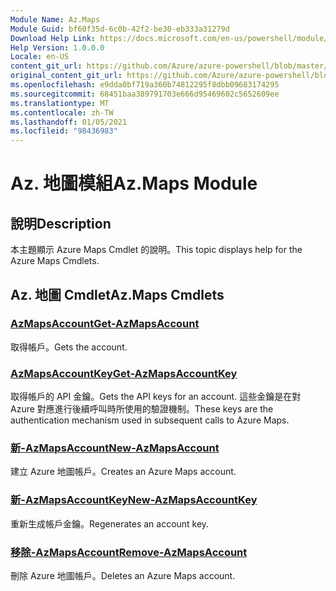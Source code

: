 ```yaml
---
Module Name: Az.Maps
Module Guid: bf60f35d-6c0b-42f2-be30-eb333a31279d
Download Help Link: https://docs.microsoft.com/en-us/powershell/module/az.maps
Help Version: 1.0.0.0
Locale: en-US
content_git_url: https://github.com/Azure/azure-powershell/blob/master/src/Maps/Maps/help/Az.Maps.md
original_content_git_url: https://github.com/Azure/azure-powershell/blob/master/src/Maps/Maps/help/Az.Maps.md
ms.openlocfilehash: e9dda0bf719a360b74812295f8dbb09683174295
ms.sourcegitcommit: 68451baa389791703e666d95469602c5652609ee
ms.translationtype: MT
ms.contentlocale: zh-TW
ms.lasthandoff: 01/05/2021
ms.locfileid: "98436983"
---
```

# <span data-ttu-id="91e8b-101">Az. 地圖模組</span><span class="sxs-lookup"><span data-stu-id="91e8b-101">Az.Maps Module</span></span>
## <span data-ttu-id="91e8b-102">說明</span><span class="sxs-lookup"><span data-stu-id="91e8b-102">Description</span></span>
<span data-ttu-id="91e8b-103">本主題顯示 Azure Maps Cmdlet 的說明。</span><span class="sxs-lookup"><span data-stu-id="91e8b-103">This topic displays help for the Azure Maps Cmdlets.</span></span>

## <span data-ttu-id="91e8b-104">Az. 地圖 Cmdlet</span><span class="sxs-lookup"><span data-stu-id="91e8b-104">Az.Maps Cmdlets</span></span>
### [<span data-ttu-id="91e8b-105">AzMapsAccount</span><span class="sxs-lookup"><span data-stu-id="91e8b-105">Get-AzMapsAccount</span></span>](Get-AzMapsAccount.md)
<span data-ttu-id="91e8b-106">取得帳戶。</span><span class="sxs-lookup"><span data-stu-id="91e8b-106">Gets the account.</span></span>

### [<span data-ttu-id="91e8b-107">AzMapsAccountKey</span><span class="sxs-lookup"><span data-stu-id="91e8b-107">Get-AzMapsAccountKey</span></span>](Get-AzMapsAccountKey.md)
<span data-ttu-id="91e8b-108">取得帳戶的 API 金鑰。</span><span class="sxs-lookup"><span data-stu-id="91e8b-108">Gets the API keys for an account.</span></span>
<span data-ttu-id="91e8b-109">這些金鑰是在對 Azure 對應進行後續呼叫時所使用的驗證機制。</span><span class="sxs-lookup"><span data-stu-id="91e8b-109">These keys are the authentication mechanism used in subsequent calls to Azure Maps.</span></span>

### [<span data-ttu-id="91e8b-110">新-AzMapsAccount</span><span class="sxs-lookup"><span data-stu-id="91e8b-110">New-AzMapsAccount</span></span>](New-AzMapsAccount.md)
<span data-ttu-id="91e8b-111">建立 Azure 地圖帳戶。</span><span class="sxs-lookup"><span data-stu-id="91e8b-111">Creates an Azure Maps account.</span></span>

### [<span data-ttu-id="91e8b-112">新-AzMapsAccountKey</span><span class="sxs-lookup"><span data-stu-id="91e8b-112">New-AzMapsAccountKey</span></span>](New-AzMapsAccountKey.md)
<span data-ttu-id="91e8b-113">重新生成帳戶金鑰。</span><span class="sxs-lookup"><span data-stu-id="91e8b-113">Regenerates an account key.</span></span>

### [<span data-ttu-id="91e8b-114">移除-AzMapsAccount</span><span class="sxs-lookup"><span data-stu-id="91e8b-114">Remove-AzMapsAccount</span></span>](Remove-AzMapsAccount.md)
<span data-ttu-id="91e8b-115">刪除 Azure 地圖帳戶。</span><span class="sxs-lookup"><span data-stu-id="91e8b-115">Deletes an Azure Maps account.</span></span>

